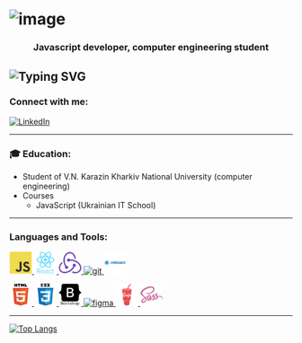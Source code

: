 # ![image](https://user-images.githubusercontent.com/64363715/217217404-1663ea47-e3ab-4263-88fb-e2b34fbd32e1.png)

<h3 align="center">Javascript developer, computer engineering student</h3>

## ![Typing SVG](https://readme-typing-svg.herokuapp.com?color=%2336BCF7&lines=About+me)


<h3 align="left">Connect with me:</h3>

<a href="https://www.linkedin.com/in/andrii-bilous-059bb2247/" target="_blank">![LinkedIn](https://img.shields.io/badge/linkedin-%230077B5.svg?style=for-the-badge&logo=linkedin&logoColor=white)</a>
____

<h3 align="left">🎓 Education:</h3>

- Student of V.N. Karazin Kharkiv National University (computer engineering)
- Courses
  - JavaScript (Ukrainian IT School)
____

<h3 align="left">Languages and Tools:</h3>

<p align="left">
  <a href="https://developer.mozilla.org/en-US/docs/Web/JavaScript" target="_blank" rel="noreferrer"> <img src="https://raw.githubusercontent.com/devicons/devicon/master/icons/javascript/javascript-original.svg" alt="javascript" width="40" height="40"/> 
  </a>
  <a href="https://reactjs.org/" target="_blank" rel="noreferrer"> <img src="https://raw.githubusercontent.com/devicons/devicon/master/icons/react/react-original-wordmark.svg" alt="react" width="40" height="40"/> 
  </a> 
  <a href="https://redux.js.org" target="_blank" rel="noreferrer"> <img src="https://raw.githubusercontent.com/devicons/devicon/master/icons/redux/redux-original.svg" alt="redux" width="40" height="40"/> 
  </a>
  <a href="https://git-scm.com/" target="_blank" rel="noreferrer"> <img src="https://www.vectorlogo.zone/logos/git-scm/git-scm-icon.svg" alt="git" width="40" height="40"/> 
  </a>
  <a href="https://webpack.js.org" target="_blank" rel="noreferrer"> <img src="https://raw.githubusercontent.com/devicons/devicon/d00d0969292a6569d45b06d3f350f463a0107b0d/icons/webpack/webpack-original-wordmark.svg" alt="webpack" width="40" height="40"/> 
  </a>
  
  
  <a href="https://www.w3.org/html/" target="_blank" rel="noreferrer"> <img src="https://raw.githubusercontent.com/devicons/devicon/master/icons/html5/html5-original-wordmark.svg" alt="html5" width="40" height="40"/> 
  </a>
  <a href="https://www.w3schools.com/css/" target="_blank" rel="noreferrer"> <img src="https://raw.githubusercontent.com/devicons/devicon/master/icons/css3/css3-original-wordmark.svg" alt="css3" width="40" height="40"/> 
  </a> 
  <a href="https://getbootstrap.com" target="_blank" rel="noreferrer"> <img src="https://raw.githubusercontent.com/devicons/devicon/master/icons/bootstrap/bootstrap-plain-wordmark.svg" alt="bootstrap" width="40" height="40"/>
  </a>
  <a href="https://www.figma.com/" target="_blank" rel="noreferrer"> <img src="https://www.vectorlogo.zone/logos/figma/figma-icon.svg" alt="figma" width="40" height="40"/> 
  </a>
  <a href="https://gulpjs.com" target="_blank" rel="noreferrer"> <img src="https://raw.githubusercontent.com/devicons/devicon/master/icons/gulp/gulp-plain.svg" alt="gulp" width="40" height="40"/> 
  </a> 
  <a href="https://sass-lang.com" target="_blank" rel="noreferrer"> <img src="https://raw.githubusercontent.com/devicons/devicon/master/icons/sass/sass-original.svg" alt="sass" width="40" height="40"/> 
  </a> 
</p>


<!-- ____
 -->
<!-- <h3 align="left">👨‍💻 All of my projects:</h3>

[![Readme Card](https://github-readme-stats.vercel.app/api/pin/?username=Andrew1412Belous&repo=Jewelry-shop)](https://github.com/Andrew1412Belous/Jewelry-shop)
[![Readme Card](https://github-readme-stats.vercel.app/api/pin/?username=Andrew1412Belous&repo=Authorization-registration)](https://github.com/Andrew1412Belous/Authorization-registration)
[![Readme Card](https://github-readme-stats.vercel.app/api/pin/?username=Andrew1412Belous&repo=project_Uber)](https://github.com/Andrew1412Belous/project_Uber)
[![Readme Card](https://github-readme-stats.vercel.app/api/pin/?username=Andrew1412Belous&repo=project_Pulsometr)](https://github.com/Andrew1412Belous/project_Pulsometr) -->
____

[![Top Langs](https://github-readme-stats.vercel.app/api/top-langs/?username=Andrew1412Belous)](https://github.com/anuraghazra/github-readme-stats)



